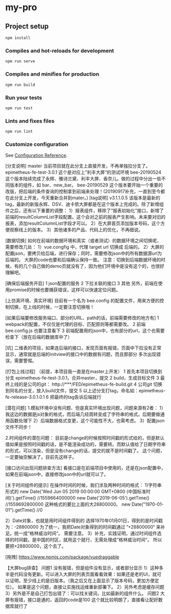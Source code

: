 # my-pro

## Project setup
```
npm install
```

### Compiles and hot-reloads for development
```
npm run serve
```

### Compiles and minifies for production
```
npm run build
```

### Run your tests
```
npm run test
```

### Lints and fixes files
```
npm run lint
```

### Customize configuration
See [Configuration Reference](https://cli.vuejs.org/config/).


[分支说明]
master  当前项目就在此分支上直接开发，不再单独拉分支了。
epimetheus-fe-test-3.0.1 这个是对应上”利丰大屏“的测试环境
bee-20190524 这个版本陆续完成了永辉、雅诗兰黛、利丰大屏、香奈儿。做的过程中分出一些不同版本的组件，如 bar、new_bar。
bee-20190529 这个版本要开始一个重要的改版，把后端的条件查询的控制拿到前端来处理！(20190917补充，一直到至今都在此分支上开发，今天重新合并到mater。)
[tag说明]
v3.1.1.0.5 
该版本是最新的tag，最新的新版永辉、DSV、迪卡侬大屏都是在这个版本上完成的。除了新增组件之后，还有以下重要的调整：
1）报表组件，移除了“报表初始化”接口，新增了前端的resultColumnList字段配置。这个会对之前的报表产生影响。未来要对旧的报表，添加resultColumnList字段才可以。
2）在大屏首页添加版本号码，这个方便观察线上的版本。
3）其他诸多的产品、代码上的优化，不再细说。

[数据切换]
如何在前端的数据环境和真实（或者测试）的数据环境之间切换呢，需要修改几处：
1）vue.congfig 中，代理 target url 切换成 后端的。
2）大屏的配置json，要拷贝给后端，进行保存；同时，需要修改json中的所有数据源url为后端的。
   大屏的code也要和后端确认保持一致。
注意：切换到后端数据环境的时候，有的几个自己做的demo页就没有了，因为他们环境中是没有这个的，也很好理解吧。

[确保后端服务开启]
1 json配置的服务
2 下拉关联的接口
3 其他
另外，前端在使用promise的时候也要捕获错误，这样可以快速定位问题。

[上仿真环境、真实环境]
目前有一个名为 bee.config 的配置文件，用来方便的控制切换，在上线的时候，一定要注意切换哦！

[如果后端要修改服务端口、部分的URL、path的话，前端需要修改的地方有]
1 webpack的配置，不仅仅是代理的目标、匹配原则等都需要改。
2 前端 bee.config.js 也要注意看下
3 前端配置用的json中，也有部分的url，这个也需要检查下（放在后端的数据库中了）

[坑]
二维表的项目，如果连后端的接口，发现页面有报错，页面中下拉没有正常显示，通常就是后端的initview的接口中的数据有问题，而且那部分
多次出现错误，需要警惕。

[打包上线过程]
（前提，本项目我一直是在master上开发）
1 首先本项目切换到分支 epimetheus-fe-test-3.0.1，合并master，提交
2 build，生成目标文件
3 最终上线的是公司的git： http://***/FED/epimetheus-fe-build.git
4 公司git 切换到同名的分支，放入build文件，提交
5 以上述分支打tag，命名如：epimetheus-fe-release-3.0.1.0.1
6 把最终的tag告诉后端就行

[潜在问题]
1.模拟环境中没有问题、但是真实环境出现问题，问题来源有2者：
1）我这边的数据是js对象的格式，而后端几经周转变成了字符串的格式。后期要做通用函数处理下
2）后端数据格式变更，这个可能性不大，也需考虑。
3）配置json文件不同步！

2.时间组件的潜在问题：
目前是change的时候按照时间戳的形式给的，但是默认值如果是按照时间戳的话，是不能渲染成功的，需要转。而默认值给了日期字符串的形式，可以渲染，但是没有change的话，提交的就不是时间戳了。
这个问题，一定要抽空解决了。目前先这样子。

[接口访问出现问题排查方法]
看接口是在前端项目中使用的，还是在json配置中，如果在前端json中，直接修改json中的url就可以了。

[关于时间组件的提示]
在操作时间的时候，我们涉及两种时间的格式：
1)字符串形式的
new Date('Wed Jun 05 2019 00:00:00 GMT+0800 (中国标准时间)').getTime()  //1559664000000
new Date('2019-06-05').getTime()  //1559692800000 这种格式的要比上面的大28800000。
new Date("1970-01-01").getTime()  //0

2）Date对象，也就是用时间组件得到的
选择1970年01月01日，得到的是时间戳为：-28800000
为了统一，我把Date对象得到的时间戳通过 ”+28800000“ 来补足。统一成”格林威治时间“。
需要注意。
3）补充，实践证明，通过时间组件选择的时间戳，是中国的时区，就用这个就行，无需处理成”格林威治时间“。
所以要把+28800000，这个去了。

[拖拽]
https://www.npmjs.com/package/vuedraggable

【大屏bug排查】
问题1 没有报错，但是组件没有显示，或者部分显示
1）这种多半是代码没有更新。可以进入大屏的列表页面看看效果：如果还是老的UI，就可以证明，至少线上的是旧版本。（我之后又在上面显示了版本号码，更加方便定位）。
如果是这个问题，直接让实施找运维重新部署下。
2）另外考虑是缓存问题
3）另外是不是自己打包出错了：可以找关键词，比如最新的组件什么。
问题2 大屏有报错，接口是通的，返回的code是100
这个就比较明朗了，直接看让配好数据库就行了
